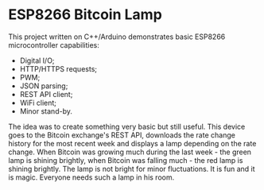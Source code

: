 # ESP8266 Bitcoin Lamp
This project written on C++/Arduino demonstrates basic ESP8266 microcontroller capabilities:
  - Digital I/O;
  - HTTP/HTTPS requests;
  - PWM;
  - JSON parsing;
  - REST API client;
  - WiFi client;
  - Minor stand-by.

The idea was to create something very basic but still useful. This device goes to the Bitcoin exchange's REST API, downloads the rate change history for the most recent week and displays a lamp depending on the rate change.
When Bitcoin was growing much during the last week - the green lamp is shining brightly, when Bitcoin was falling much - the red lamp is shining brightly. The lamp is not bright for minor fluctuations. It is fun and it is magic. Everyone needs such a lamp in his room.
